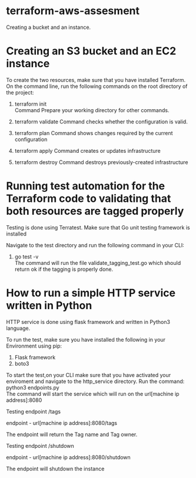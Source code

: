 # terraform-aws-assesment
Creating a bucket and an instance.


# Creating an S3 bucket and an EC2 instance

To create the two resources, make sure that you have installed Terraform.
On the command line, run the following commands on the root directory of the project:

1. terraform init  
Command Prepare your working directory for other commands.

2. terraform validate
Command checks whether the configuration is valid.
  
3. terraform plan
Command shows changes required by the current configuration

4. terraform apply
Command creates or updates infrastructure

5. terraform destroy
Command destroys previously-created infrastructure

# Running test automation for the Terraform code to validating that both resources are tagged properly

Testing is done using Terratest. 
Make sure that Go unit testing framework is installed

Navigate to the test directory and run the following command in your CLI:
1. go test -v  
The command will run the file validate_tagging_test.go which should return ok if the tagging is properly done. 


# How to run a simple HTTP service written in Python
HTTP service is done using flask framework and written in Python3 language.

To run the test, make sure you have installed the following in your Environment using pip:
1. Flask framework 
2. boto3

To start the test,on your CLI make sure that you have activated your enviroment and navigate to the http_service directory.
Run the command: python3 endpoints.py  
The command will start the service which will run on the url[machine ip address]:8080 

Testing endpoint /tags

endpoint - url[machine ip address]:8080/tags

The endpoint will return the Tag name and Tag owner.


Testing endpoint /shutdown

endpoint - url[machine ip address]:8080/shutdown

The endpoint will shutdown the instance